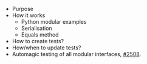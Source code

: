 * Purpose
* How it works
  * Python modular examples
  * Serialisation
  * Equals method
* How to create tests?
* How/when to update tests?
* Automagic testing of all modular interfaces, [#2508](https://github.com/shogun-toolbox/shogun/issues/2508). 